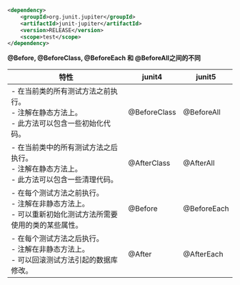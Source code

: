 ```xml
<dependency>
    <groupId>org.junit.jupiter</groupId>
    <artifactId>junit-jupiter</artifactId>
    <version>RELEASE</version>
    <scope>test</scope>
</dependency>
```

**@Before, @BeforeClass, @BeforeEach 和 @BeforeAll之间的不同**

| 特性                                                         | junit4       | junit5      |
| ------------------------------------------------------------ | ------------ | ----------- |
| - 在当前类的所有测试方法之前执行。 <br>- 注解在静态方法上。 <br>- 此方法可以包含一些初始化代码。 | @BeforeClass | @BeforeAll  |
| - 在当前类中的所有测试方法之后执行。<br>- 注解在静态方法上。<br>- 此方法可以包含一些清理代码。 | @AfterClass  | @AfterAll   |
| - 在每个测试方法之前执行。<br>- 注解在非静态方法上。<br>- 可以重新初始化测试方法所需要使用的类的某些属性。 | @Before      | @BeforeEach |
| - 在每个测试方法之后执行。<br>- 注解在非静态方法上。<br>- 可以回滚测试方法引起的数据库修改。 | @After       | @AfterEach  |

